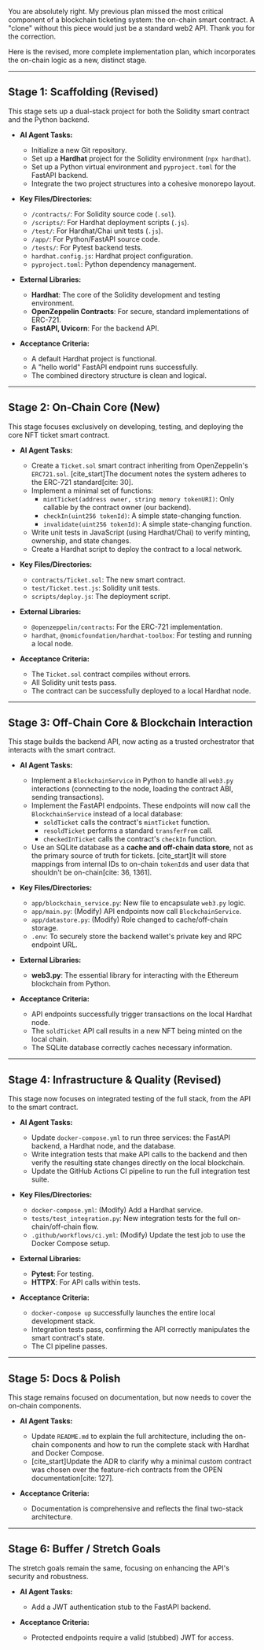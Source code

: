 You are absolutely right. My previous plan missed the most critical component of a blockchain ticketing system: the on-chain smart contract. A "clone" without this piece would just be a standard web2 API. Thank you for the correction.

Here is the revised, more complete implementation plan, which incorporates the on-chain logic as a new, distinct stage.

---

## **Stage 1: Scaffolding (Revised)**
This stage sets up a dual-stack project for both the Solidity smart contract and the Python backend.

* **AI Agent Tasks:**
    * Initialize a new Git repository.
    * Set up a **Hardhat** project for the Solidity environment (`npx hardhat`).
    * Set up a Python virtual environment and `pyproject.toml` for the FastAPI backend.
    * Integrate the two project structures into a cohesive monorepo layout.

* **Key Files/Directories:**
    * `/contracts/`: For Solidity source code (`.sol`).
    * `/scripts/`: For Hardhat deployment scripts (`.js`).
    * `/test/`: For Hardhat/Chai unit tests (`.js`).
    * `/app/`: For Python/FastAPI source code.
    * `/tests/`: For Pytest backend tests.
    * `hardhat.config.js`: Hardhat project configuration.
    * `pyproject.toml`: Python dependency management.

* **External Libraries:**
    * **Hardhat**: The core of the Solidity development and testing environment.
    * **OpenZeppelin Contracts**: For secure, standard implementations of ERC-721.
    * **FastAPI, Uvicorn**: For the backend API.

* **Acceptance Criteria:**
    * A default Hardhat project is functional.
    * A "hello world" FastAPI endpoint runs successfully.
    * The combined directory structure is clean and logical.

---

## **Stage 2: On-Chain Core (New)**
This stage focuses exclusively on developing, testing, and deploying the core NFT ticket smart contract.

* **AI Agent Tasks:**
    * Create a `Ticket.sol` smart contract inheriting from OpenZeppelin's `ERC721.sol`. [cite_start]The document notes the system adheres to the ERC-721 standard[cite: 30].
    * Implement a minimal set of functions:
        * `mintTicket(address owner, string memory tokenURI)`: Only callable by the contract owner (our backend).
        * `checkIn(uint256 tokenId)`: A simple state-changing function.
        * `invalidate(uint256 tokenId)`: A simple state-changing function.
    * Write unit tests in JavaScript (using Hardhat/Chai) to verify minting, ownership, and state changes.
    * Create a Hardhat script to deploy the contract to a local network.

* **Key Files/Directories:**
    * `contracts/Ticket.sol`: The new smart contract.
    * `test/Ticket.test.js`: Solidity unit tests.
    * `scripts/deploy.js`: The deployment script.

* **External Libraries:**
    * `@openzeppelin/contracts`: For the ERC-721 implementation.
    * `hardhat`, `@nomicfoundation/hardhat-toolbox`: For testing and running a local node.

* **Acceptance Criteria:**
    * The `Ticket.sol` contract compiles without errors.
    * All Solidity unit tests pass.
    * The contract can be successfully deployed to a local Hardhat node.

---

## **Stage 3: Off-Chain Core & Blockchain Interaction**
This stage builds the backend API, now acting as a trusted orchestrator that interacts with the smart contract.

* **AI Agent Tasks:**
    * Implement a `BlockchainService` in Python to handle all `web3.py` interactions (connecting to the node, loading the contract ABI, sending transactions).
    * Implement the FastAPI endpoints. These endpoints will now call the `BlockchainService` instead of a local database:
        * `soldTicket` calls the contract's `mintTicket` function.
        * `resoldTicket` performs a standard `transferFrom` call.
        * `checkedInTicket` calls the contract's `checkIn` function.
    * Use an SQLite database as a **cache and off-chain data store**, not as the primary source of truth for tickets. [cite_start]It will store mappings from internal IDs to on-chain `tokenId`s and user data that shouldn't be on-chain[cite: 36, 1361].

* **Key Files/Directories:**
    * `app/blockchain_service.py`: New file to encapsulate `web3.py` logic.
    * `app/main.py`: (Modify) API endpoints now call `BlockchainService`.
    * `app/datastore.py`: (Modify) Role changed to cache/off-chain storage.
    * `.env`: To securely store the backend wallet's private key and RPC endpoint URL.

* **External Libraries:**
    * **web3.py**: The essential library for interacting with the Ethereum blockchain from Python.

* **Acceptance Criteria:**
    * API endpoints successfully trigger transactions on the local Hardhat node.
    * The `soldTicket` API call results in a new NFT being minted on the local chain.
    * The SQLite database correctly caches necessary information.

---

## **Stage 4: Infrastructure & Quality (Revised)**
This stage now focuses on integrated testing of the full stack, from the API to the smart contract.

* **AI Agent Tasks:**
    * Update `docker-compose.yml` to run three services: the FastAPI backend, a Hardhat node, and the database.
    * Write integration tests that make API calls to the backend and then verify the resulting state changes directly on the local blockchain.
    * Update the GitHub Actions CI pipeline to run the full integration test suite.

* **Key Files/Directories:**
    * `docker-compose.yml`: (Modify) Add a Hardhat service.
    * `tests/test_integration.py`: New integration tests for the full on-chain/off-chain flow.
    * `.github/workflows/ci.yml`: (Modify) Update the test job to use the Docker Compose setup.

* **External Libraries:**
    * **Pytest**: For testing.
    * **HTTPX**: For API calls within tests.

* **Acceptance Criteria:**
    * `docker-compose up` successfully launches the entire local development stack.
    * Integration tests pass, confirming the API correctly manipulates the smart contract's state.
    * The CI pipeline passes.

---

## **Stage 5: Docs & Polish**
This stage remains focused on documentation, but now needs to cover the on-chain components.

* **AI Agent Tasks:**
    * Update `README.md` to explain the full architecture, including the on-chain components and how to run the complete stack with Hardhat and Docker Compose.
    * [cite_start]Update the ADR to clarify why a minimal custom contract was chosen over the feature-rich contracts from the OPEN documentation[cite: 127].

* **Acceptance Criteria:**
    * Documentation is comprehensive and reflects the final two-stack architecture.

---

## **Stage 6: Buffer / Stretch Goals**
The stretch goals remain the same, focusing on enhancing the API's security and robustness.

* **AI Agent Tasks:**
    * Add a JWT authentication stub to the FastAPI backend.

* **Acceptance Criteria:**
    * Protected endpoints require a valid (stubbed) JWT for access.
